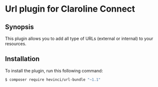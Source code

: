 # Url plugin for Claroline Connect

## Synopsis
This plugin allows you to add all type of URLs (external or internal) to your resources.

## Installation
To install the plugin, run this following command:
```sh
$ composer require hevinci/url-bundle "~1.1"
```